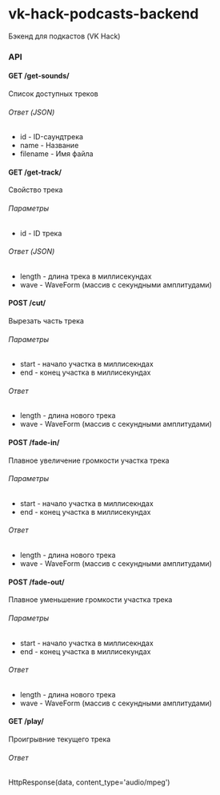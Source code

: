 # vk-hack-podcasts-backend
Бэкенд для подкастов (VK Hack)

### API

#### GET /get-sounds/
Список доступных треков
###### Ответ (JSON)
- id - ID-саундтрека
- name - Название
- filename - Имя файла

#### GET /get-track/
Свойство трека
###### Параметры
- id - ID трека
###### Ответ (JSON)
- length - длина трека в миллисекундах
- wave - WaveForm (массив с секундными амплитудами)

#### POST /cut/
Вырезать часть трека
###### Параметры
- start - начало участка в миллисекндах
- end - конец участка в миллисекундах
###### Ответ
- length - длина нового трека
- wave - WaveForm (массив с секундными амплитудами)
 
#### POST /fade-in/
Плавное увеличение громкости участка трека
###### Параметры
- start - начало участка в миллисекндах
- end - конец участка в миллисекундах
###### Ответ
- length - длина нового трека
- wave - WaveForm (массив с секундными амплитудами)

#### POST /fade-out/
Плавное уменьшение громкости участка трека
###### Параметры
- start - начало участка в миллисекндах
- end - конец участка в миллисекундах
###### Ответ
- length - длина нового трека
- wave - WaveForm (массив с секундными амплитудами)

#### GET /play/
Проигрывние текущего трека
###### Ответ
HttpResponse(data, content_type='audio/mpeg')
